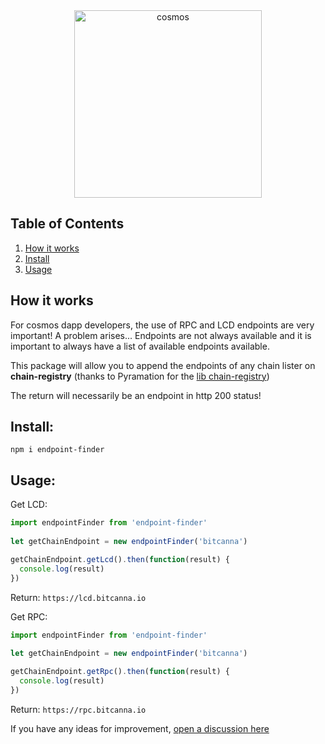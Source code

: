 <div align="center">

<img width="300" alt="cosmos" src="https://user-images.githubusercontent.com/1071490/185792789-ed005cb5-bc78-481f-8993-07b647ebbe13.png">

    
</div>

## Table of Contents
1. [How it works](#how-it-works)
2. [Install](#install)
3. [Usage](#usage)

## How it works

For cosmos dapp developers, the use of RPC and LCD endpoints are very important!
A problem arises... Endpoints are not always available and it is important to always have a list of available endpoints available.

This package will allow you to append the endpoints of any chain lister on **chain-registry** (thanks to Pyramation for the [lib chain-registry](https://github.com/cosmology-tech/chain-registry))

The return will necessarily be an endpoint in http 200 status!

## Install:

```
npm i endpoint-finder
```

## Usage:

Get LCD:

``` js
import endpointFinder from 'endpoint-finder'
 
let getChainEndpoint = new endpointFinder('bitcanna')

getChainEndpoint.getLcd().then(function(result) {
  console.log(result)
})
```

Return:
`https://lcd.bitcanna.io`

Get RPC:

``` js
import endpointFinder from 'endpoint-finder'
 
let getChainEndpoint = new endpointFinder('bitcanna')

getChainEndpoint.getRpc().then(function(result) {
  console.log(result)
})
```

Return:
`https://rpc.bitcanna.io`

If you have any ideas for improvement, [open a discussion here](https://github.com/atmoner/endpoint-finder/discussions/new?category=ideas)

